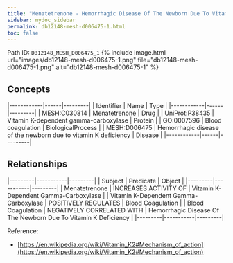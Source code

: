 ```yaml
---
title: "Menatetrenone - Hemorrhagic Disease Of The Newborn Due To Vitamin K Deficiency"
sidebar: mydoc_sidebar
permalink: db12148-mesh-d006475-1.html
toc: false 
---
```



Path ID: `DB12148_MESH_D006475_1`
{% include image.html url="images/db12148-mesh-d006475-1.png" file="db12148-mesh-d006475-1.png" alt="db12148-mesh-d006475-1" %}

## Concepts

|------------|------|---------|
| Identifier | Name | Type    |
|------------|------|---------|
| MESH:C030814 | Menatetrenone | Drug |
| UniProt:P38435 | Vitamin K-dependent gamma-carboxylase | Protein |
| GO:0007596 | Blood coagulation | BiologicalProcess |
| MESH:D006475 | Hemorrhagic disease of the newborn due to vitamin K deficiency | Disease |
|------------|------|---------|

## Relationships

|---------|-----------|---------|
| Subject | Predicate | Object  |
|---------|-----------|---------|
| Menatetrenone | INCREASES ACTIVITY OF | Vitamin K-Dependent Gamma-Carboxylase |
| Vitamin K-Dependent Gamma-Carboxylase | POSITIVELY REGULATES | Blood Coagulation |
| Blood Coagulation | NEGATIVELY CORRELATED WITH | Hemorrhagic Disease Of The Newborn Due To Vitamin K Deficiency |
|---------|-----------|---------|

Reference: 
  - [https://en.wikipedia.org/wiki/Vitamin_K2#Mechanism_of_action](https://en.wikipedia.org/wiki/Vitamin_K2#Mechanism_of_action)
